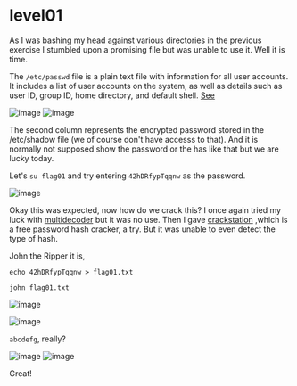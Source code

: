 # level01

As I was bashing my head against various directories in the previous exercise I stumbled upon a promising file but was unable to use it.
Well it is time.

The `/etc/passwd` file is a plain text file with information for all user accounts. It includes a list of user accounts on the system, as well as details such as user ID, group ID, home directory, and default shell.
[See](https://phoenixnap.com/kb/etc-passwd#:~:text=The%2Fetc%2Fpasswd%20file%20is,home%20directory%2C%20and%20default%20shell.)

![image](https://github.com/user-attachments/assets/db6f332b-5bc5-47c2-94c5-f0dcea2e3d93)
![image](https://github.com/user-attachments/assets/e0e774c1-a028-45b7-9026-9af3eb66da61)

The second column represents the encrypted password stored in the /etc/shadow file (we of course don't have accesss to that).
And it is normally not supposed show the password or the has like that but we are lucky today.

Let's `su flag01` and try entering `42hDRfypTqqnw` as the password.

![image](https://github.com/user-attachments/assets/56b319e9-675b-4e85-a6f1-706f57cc942b)

Okay this was expected, now how do we crack this? I once again tried my luck with [multidecoder](https://www.cachesleuth.com/multidecoder/) but it was no use.
Then I gave [crackstation](https://crackstation.net/) ,which is a free password hash cracker, a try. But it was unable to even detect the type of hash.

John the Ripper it is, 

`echo 42hDRfypTqqnw > flag01.txt`

`john flag01.txt`

![image](https://github.com/user-attachments/assets/aa432fbf-2bb6-453b-94ba-38c86cdf47c8)

![image](https://github.com/user-attachments/assets/f0afd8a2-7b4e-4322-acf5-a3c2207bb00e)

`abcdefg`, really?

![image](https://github.com/user-attachments/assets/64bef436-e751-4ef8-90f7-648c078cb2d4)
![image](https://github.com/user-attachments/assets/509c785d-fba5-44f7-af6d-d2854657cf46)

Great!
